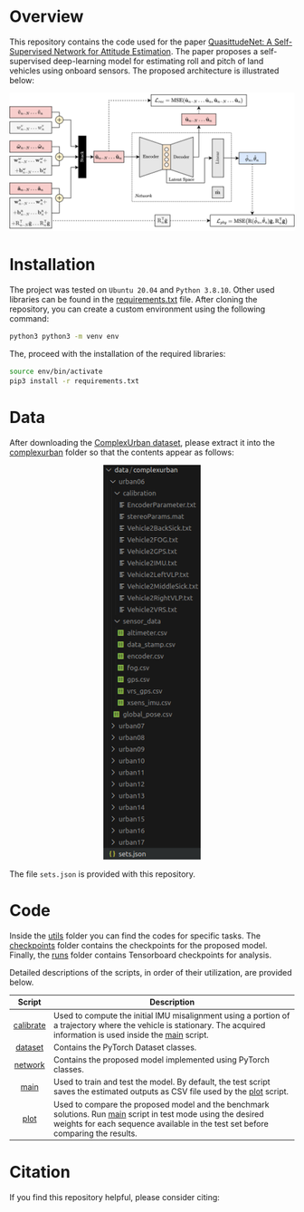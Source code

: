 # Overview

This repository contains the code used for the paper [QuasittudeNet: A Self-Supervised Network for Attitude Estimation](). The paper proposes a self-supervised deep-learning model for estimating roll and pitch of land vehicles using onboard sensors. The proposed architecture is illustrated below:

<p align="center">
    <img src="assets/model_schema_full.png" alt="network scheme" width="720"/>
</p>

# Installation

The project was tested on `Ubuntu 20.04` and `Python 3.8.10`. Other used libraries can be found in the [requirements.txt](requirements.txt) file. After cloning the repository, you can create a custom environment using the following command:

```bash
python3 python3 -m venv env
```

The, proceed with the installation of the required libraries:

```bash
source env/bin/activate
pip3 install -r requirements.txt
```

# Data

After downloading the [ComplexUrban dataset](https://sites.google.com/view/complex-urban-dataset), please extract it into the [complexurban](data/complexurban/) folder so that the contents appear as follows:

<p align="center">
    <img src="assets/complexurban_data.png" alt="complexurban data" width="172"/>
</p>

The file ``sets.json`` is provided with this repository.

# Code

Inside the [utils](utils/) folder you can find the codes for specific tasks. The [checkpoints](checkpoints/) folder contains the checkpoints for the proposed model. Finally, the [runs](runs/) folder contains Tensorboard checkpoints for analysis.

Detailed descriptions of the scripts, in order of their utilization, are provided below.

| Script | Description |
|:----------------:|---------------|
| [calibrate](utils/calibrate.py) | Used to compute the initial IMU misalignment using a portion of a trajectory where the vehicle is stationary. The acquired information is used inside the [main](main.py) script. |
| [dataset](utils/dataset.py) | Contains the PyTorch Dataset classes. |
| [network](utils/network.py) | Contains the proposed model implemented using PyTorch classes. |
| [main](main.py) | Used to train and test the model. By default, the test script saves the estimated outputs as CSV file used by the [plot](utils/plot.py) script.|
| [plot](utils/plot.py) | Used to compare the proposed model and the benchmark solutions. Run [main](main.py) script in test mode using the desired weights for each sequence available in the test set before comparing the results.|

# Citation
If you find this repository helpful, please consider citing:
<!-- ```bibtex

``` -->